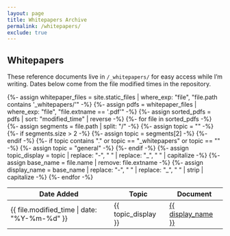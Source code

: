 ```yaml
---
layout: page
title: Whitepapers Archive
permalink: /whitepapers/
exclude: true
---
```


## Whitepapers

These reference documents live in `/_whitepapers/` for easy access while I’m writing. Dates below come from the file modified times in the repository.

<table class="whitepapers-table">
  <thead>
    <tr>
      <th scope="col">Date Added</th>
      <th scope="col">Topic</th>
      <th scope="col">Document</th>
    </tr>
  </thead>
  <tbody>
  {%- assign whitepaper_files = site.static_files | where_exp: "file", "file.path contains '_whitepapers/'" -%}
  {%- assign pdfs = whitepaper_files | where_exp: "file", "file.extname == '.pdf'" -%}
  {%- assign sorted_pdfs = pdfs | sort: "modified_time" | reverse -%}
  {%- for file in sorted_pdfs -%}
    {%- assign segments = file.path | split: "/" -%}
    {%- assign topic = "" -%}
    {%- if segments.size > 2 -%}
      {%- assign topic = segments[2] -%}
    {%- endif -%}
    {%- if topic contains "." or topic == "_whitepapers" or topic == "" -%}
      {%- assign topic = "general" -%}
    {%- endif -%}
    {%- assign topic_display = topic | replace: "-", " " | replace: "_", " " | capitalize -%}
    {%- assign base_name = file.name | remove: file.extname -%}
    {%- assign display_name = base_name | replace: "-", " " | replace: "_", " " | strip | capitalize -%}
    <tr>
      <td>{{ file.modified_time | date: "%Y-%m-%d" }}</td>
      <td>{{ topic_display }}</td>
      <td><a href="{{ file.path | relative_url }}">{{ display_name }}</a></td>
    </tr>
  {%- endfor -%}
  </tbody>
</table>
